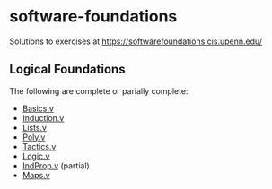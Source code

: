 # software-foundations

Solutions to exercises at https://softwarefoundations.cis.upenn.edu/

## Logical Foundations

The following are complete or parially complete:

- [Basics.v](lf/Basics.v)
- [Induction.v](lf/Induction.v)
- [Lists.v](lf/Lists.v)
- [Poly.v](lf/Poly.v)
- [Tactics.v](lf/Tactics.v)
- [Logic.v](lf/Logic.v)
- [IndProp.v](lf/IndProp.v) (partial)
- [Maps.v](lf/Maps.v)
